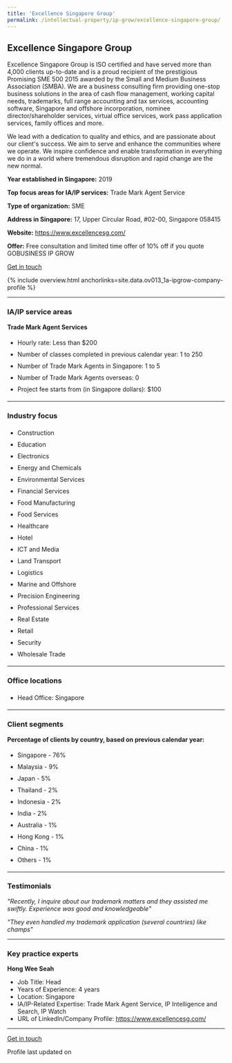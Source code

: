```yaml
---
title: 'Excellence Singapore Group'
permalink: /intellectual-property/ip-grow/excellence-singapore-group/
---
```


## Excellence Singapore Group

Excellence Singapore Group is ISO certified and have served more than 4,000 clients up-to-date and is a proud recipient of the prestigious Promising SME 500 2015 awarded by the Small and Medium Business Association (SMBA).
We are a business consulting firm providing one-stop business solutions in the area of cash flow management, working capital needs, trademarks, full range accounting and tax services, accounting software, Singapore and offshore incorporation, nominee director/shareholder services, virtual office services, work pass application services, family offices and more.

We lead with a dedication to quality and ethics, and are passionate about our client's success. We aim to serve and enhance the communities where we operate. We inspire confidence and enable transformation in everything we do in a world where tremendous disruption and rapid change are the new normal.

<b>Year established in Singapore:</b> 2019

<b>Top focus areas for IA/IP services:</b> Trade Mark Agent Service

<b>Type of organization:</b> SME

<b>Address in Singapore:</b> 17, Upper Circular Road, #02-00, Singapore 058415

<b>Website:</b> <a href='https://www.excellencesg.com/'>https://www.excellencesg.com/</a>

<b>Offer:</b> Free consultation and limited time offer of 10% off if you quote GOBUSINESS IP GROW

<a class='btn' href='https://form.gov.sg/6549cfafefc1a10012eba045' target='_blank' rel='noopener'>Get in touch</a>

{% include overview.html anchorlinks=site.data.ov013_1a-ipgrow-company-profile %}

---
<a name='ip-related-service-areas'></a>
### IA/IP service areas

**Trade Mark Agent Services**

<ul>
<li style='line-height: 27px; margin: 0px 0px !important'>Hourly rate:  Less than $200</li>
<li style='line-height: 27px; margin: 0px 0px !important'>Number of classes completed in previous calendar year: 1 to 250</li>
<li style='line-height: 27px; margin: 0px 0px !important'>Number of Trade Mark Agents in Singapore: 1 to 5</li>
<li style='line-height: 27px; margin: 0px 0px !important'>Number of Trade Mark Agents overseas: 0</li>
<li style='line-height: 27px; margin: 0px 0px !important'>Project fee starts from (in Singapore dollars):  $100</li>
</ul>

---
<a name='industry-focus'></a>
### Industry focus

<ul><li style='line-height: 27px; margin: 0px 0px !important'> Construction</li><li style='line-height: 27px; margin: 0px 0px !important'>Education</li><li style='line-height: 27px; margin: 0px 0px !important'>Electronics</li><li style='line-height: 27px; margin: 0px 0px !important'>Energy and Chemicals</li><li style='line-height: 27px; margin: 0px 0px !important'>Environmental Services</li><li style='line-height: 27px; margin: 0px 0px !important'>Financial Services</li><li style='line-height: 27px; margin: 0px 0px !important'>Food Manufacturing</li><li style='line-height: 27px; margin: 0px 0px !important'>Food Services</li><li style='line-height: 27px; margin: 0px 0px !important'>Healthcare</li><li style='line-height: 27px; margin: 0px 0px !important'>Hotel</li><li style='line-height: 27px; margin: 0px 0px !important'>ICT and Media</li><li style='line-height: 27px; margin: 0px 0px !important'>Land Transport</li><li style='line-height: 27px; margin: 0px 0px !important'>Logistics</li><li style='line-height: 27px; margin: 0px 0px !important'>Marine and Offshore</li><li style='line-height: 27px; margin: 0px 0px !important'>Precision Engineering</li><li style='line-height: 27px; margin: 0px 0px !important'>Professional Services</li><li style='line-height: 27px; margin: 0px 0px !important'>Real Estate</li><li style='line-height: 27px; margin: 0px 0px !important'>Retail</li><li style='line-height: 27px; margin: 0px 0px !important'>Security</li><li style='line-height: 27px; margin: 0px 0px !important'>Wholesale Trade</li></ul>

---
<a name='office-locations'></a>
### Office locations

<ul><li style='line-height: 27px; margin: 0px 0px !important'> Head Office: Singapore</li></ul>

---
<a name='client-segments'></a>
### Client segments

**Percentage of clients by country, based on previous calendar year:**

<ul><li style='line-height: 27px; margin: 0px 0px !important'> Singapore - 76%</li><li style='line-height: 27px; margin: 0px 0px !important'>Malaysia - 9%</li><li style='line-height: 27px; margin: 0px 0px !important'>Japan - 5%</li><li style='line-height: 27px; margin: 0px 0px !important'>Thailand - 2%</li><li style='line-height: 27px; margin: 0px 0px !important'>Indonesia - 2%</li><li style='line-height: 27px; margin: 0px 0px !important'>India - 2%</li><li style='line-height: 27px; margin: 0px 0px !important'>Australia - 1%</li><li style='line-height: 27px; margin: 0px 0px !important'>Hong Kong - 1%</li><li style='line-height: 27px; margin: 0px 0px !important'>China - 1%</li><li style='line-height: 27px; margin: 0px 0px !important'>Others - 1%</li></ul>

---
<a name='testimonials'></a>
### Testimonials

*"Recently, I inquire about our trademark matters and they assisted me swiftly. Experience was good and knowledgeable"*

*"They even handled my trademark application (several countries) like champs"*



---
<a name='key-practice-experts'></a>
### Key practice experts

**Hong Wee Seah**

- Job Title: Head
- Years of Experience: 4 years
- Location: Singapore
- IA/IP-Related Expertise: Trade Mark Agent Service, IP Intelligence and Search, IP Watch
- URL of LinkedIn/Company Profile: <a href="https://www.excellencesg.com/" target="_blank" rel="noopener">https://www.excellencesg.com/</a>


---
<p>
<a class='btn' href='https://form.gov.sg/6549cfafefc1a10012eba045' target='_blank' rel='noopener'>Get in touch</a>
</p>
Profile last updated on 
